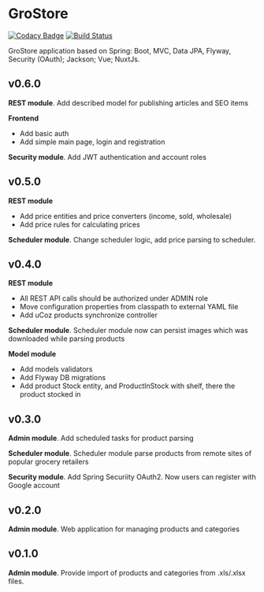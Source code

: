 # GroStore
[![Codacy Badge](https://api.codacy.com/project/badge/Grade/6eb0ff0c92f64ea78e6d53727bda57b9)](https://app.codacy.com/app/sergeymitrichev/grostore?utm_source=github.com&utm_medium=referral&utm_content=sergeymitrichev/grostore&utm_campaign=Badge_Grade_Settings)
[![Build Status](https://travis-ci.org/sergeymitrichev/grostore.svg?branch=master)](https://travis-ci.org/sergeymitrichev/grostore)

GroStore application based on Spring: Boot, MVC, Data JPA, Flyway, Security (OAuth); Jackson; Vue; NuxtJs.

## v0.6.0
**REST module**. Add described model for publishing articles and SEO items

**Frontend**
* Add basic auth
* Add simple main page, login and registration

**Security module**. Add JWT authentication and account roles

## v0.5.0
**REST module**
* Add price entities and price converters (income, sold, wholesale)
* Add price rules for calculating prices

**Scheduler module**. Change scheduler logic, add price parsing to scheduler. 

## v0.4.0
**REST module**
* All REST API calls should be authorized under ADMIN role
* Move configuration properties from classpath to external YAML file
* Add uCoz products synchronize controller

**Scheduler module**. Scheduler module now can persist images which was downloaded while parsing products

**Model module** 
* Add models validators
* Add Flyway DB migrations  
* Add product Stock entity, and ProductInStock with shelf, there the product stocked in

## v0.3.0
**Admin module**. Add scheduled tasks for product parsing

**Scheduler module**. Scheduler module parse products from remote sites of popular grocery retailers

**Security module**. Add Spring Securiity OAuth2. Now users can register with Google account

## v0.2.0
**Admin module**. Web application for managing products and categories

## v0.1.0
**Admin module**. Provide import of products and categories from .xls/.xlsx files.